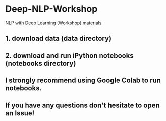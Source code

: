 # Deep-NLP-Workshop
NLP with Deep Learning (Workshop) materials

## 1. download data (data directory)
## 2. download and run iPython notebooks (notebooks directory)

## I strongly recommend using Google Colab to run notebooks.

## If you have any questions don't hesitate to open an Issue!
